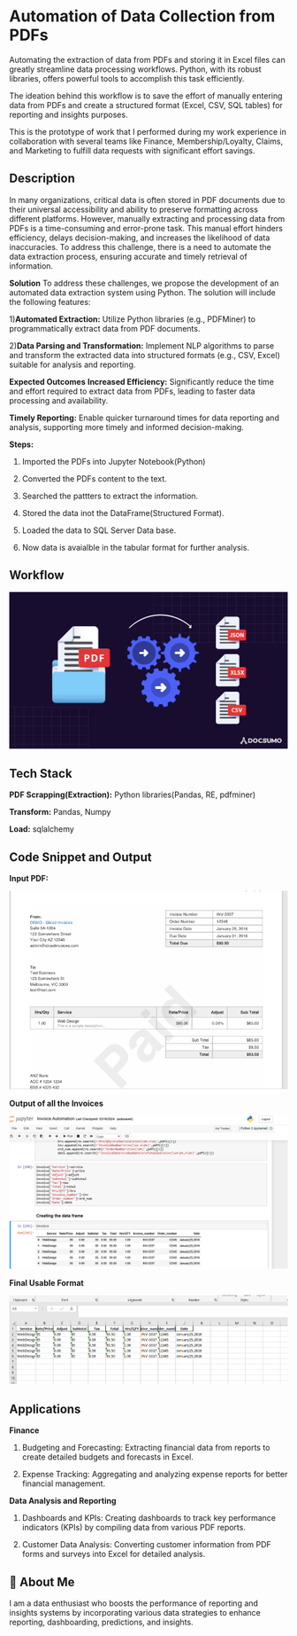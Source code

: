 
# Automation of Data Collection from  PDFs

Automating the extraction of data from PDFs and storing it in Excel files can greatly streamline data processing workflows. Python, with its robust libraries, offers powerful tools to accomplish this task efficiently.

The ideation behind this workflow is to save the effort of manually entering data from PDFs and create a structured format (Excel, CSV, SQL tables) for reporting and insights purposes.

This is the prototype of work that I performed during my work experience in collaboration with several teams like Finance, Membership/Loyalty, Claims, and Marketing to fulfill data requests with significant effort savings.


## Description
In many organizations, critical data is often stored in PDF documents due to their universal accessibility and ability to preserve formatting across different platforms. However, manually extracting and processing data from PDFs is a time-consuming and error-prone task. This manual effort hinders efficiency, delays decision-making, and increases the likelihood of data inaccuracies. To address this challenge, there is a need to automate the data extraction process, ensuring accurate and timely retrieval of information.

**Solution**
To address these challenges, we propose the development of an automated data extraction system using Python. The solution will include the following features:

1)**Automated Extraction:** Utilize Python libraries (e.g., PDFMiner) to programmatically extract data from PDF documents.

2)**Data Parsing and Transformation:** Implement NLP algorithms to parse and transform the extracted data into structured formats (e.g., CSV, Excel) suitable for analysis and reporting.

**Expected Outcomes**
**Increased Efficiency:** Significantly reduce the time and effort required to extract data from PDFs, leading to faster data processing and availability.

**Timely Reporting:** Enable quicker turnaround times for data reporting and analysis, supporting more timely and informed decision-making.

**Steps:**

1) Imported the PDFs into Jupyter Notebook(Python)

2) Converted the PDFs content to the text.

3) Searched the pattters to extract the information.

4) Stored the data inot the DataFrame(Structured Format).

5) Loaded the data to SQL Server Data base.

6) Now data is avaialble in the tabular format for further analysis.
## Workflow

![App Screenshot](https://github.com/agaur2095/Automation/blob/main/pdf%20to%20db.jpg?raw=True)

## Tech Stack

**PDF Scrapping(Extraction):** Python libraries(Pandas, RE, pdfminer)

**Transform:** Pandas, Numpy

**Load:** sqlalchemy


## Code Snippet and Output

**Input PDF:**

![App Screenshot](https://github.com/agaur2095/Automation/blob/main/PDF_sample.png?raw=True)


**Output of all the Invoices**

![App Screenshot](https://github.com/agaur2095/Automation/blob/main/PDF_op.png?raw=True)


**Final Usable Format**

![App Screenshot](https://github.com/agaur2095/Automation/blob/main/Excel_op.png?raw=True)
## Applications

**Finance** 
1) Budgeting and Forecasting: Extracting financial data from reports to create detailed budgets and forecasts in Excel.

2) Expense Tracking: Aggregating and analyzing expense reports for better financial management.

**Data Analysis and Reporting**

1) Dashboards and KPIs: Creating dashboards to track key performance indicators (KPIs) by compiling data from various PDF reports.

2) Customer Data Analysis: Converting customer information from PDF forms and surveys into Excel for detailed analysis.
## 🚀 About Me

I am a data enthusiast who boosts the performance of reporting and insights systems by incorporating various data strategies to enhance reporting, dashboarding, predictions, and insights.


